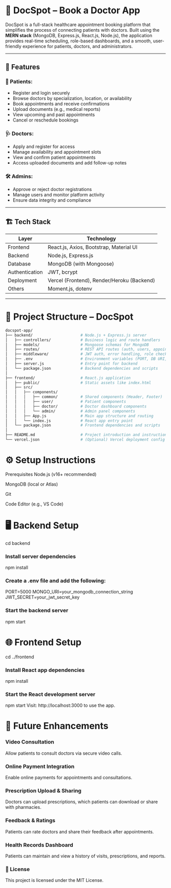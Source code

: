# 📅 DocSpot – Book a Doctor App

DocSpot is a full-stack healthcare appointment booking platform that simplifies the process of connecting patients with doctors. Built using the **MERN stack** (MongoDB, Express.js, React.js, Node.js), the application provides real-time scheduling, role-based dashboards, and a smooth, user-friendly experience for patients, doctors, and administrators.

---

## 🚀 Features

### 👤 Patients:
- Register and login securely
- Browse doctors by specialization, location, or availability
- Book appointments and receive confirmations
- Upload documents (e.g., medical reports)
- View upcoming and past appointments
- Cancel or reschedule bookings

### 🩺 Doctors:
- Apply and register for access
- Manage availability and appointment slots
- View and confirm patient appointments
- Access uploaded documents and add follow-up notes

### 🛠️ Admins:
- Approve or reject doctor registrations
- Manage users and monitor platform activity
- Ensure data integrity and compliance

---

## 🏗️ Tech Stack

| Layer        | Technology               |
|--------------|--------------------------|
| Frontend     | React.js, Axios, Bootstrap, Material UI |
| Backend      | Node.js, Express.js      |
| Database     | MongoDB (with Mongoose)  |
| Authentication | JWT, bcrypt            |
| Deployment   | Vercel (Frontend), Render/Heroku (Backend) |
| Others       | Moment.js, dotenv        |

---

# 📂 Project Structure – DocSpot
```bash
docspot-app/
├── backend/                     # Node.js + Express.js server
│   ├── controllers/             # Business logic and route handlers
│   ├── models/                  # Mongoose schemas for MongoDB
│   ├── routes/                  # REST API routes (auth, users, appointments)
│   ├── middleware/              # JWT auth, error handling, role checks
│   ├── .env                     # Environment variables (PORT, DB URI, JWT secret)
│   ├── server.js                # Entry point for backend
│   └── package.json             # Backend dependencies and scripts
│
├── frontend/                    # React.js application
│   ├── public/                  # Static assets like index.html
│   ├── src/
│   │   ├── components/
│   │   │   ├── common/          # Shared components (Header, Footer)
│   │   │   ├── user/            # Patient components
│   │   │   ├── doctor/          # Doctor dashboard components
│   │   │   └── admin/           # Admin panel components
│   │   ├── App.js               # Main app structure and routing
│   │   └── index.js             # React app entry point
│   └── package.json             # Frontend dependencies and scripts
│
├── README.md                    # Project introduction and instructions
└── vercel.json                  # (Optional) Vercel deployment config

```

# ⚙️ Setup Instructions
  Prerequisites
  Node.js (v16+ recommended)

  MongoDB (local or Atlas)

  Git

  Code Editor (e.g., VS Code)

# 🖥️ Backend Setup
cd backend

### Install server dependencies
npm install

### Create a .env file and add the following:
PORT=5000
MONGO_URI=your_mongodb_connection_string
JWT_SECRET=your_jwt_secret_key

### Start the backend server
npm start

# 🌐 Frontend Setup
cd ../frontend

### Install React app dependencies
npm install

### Start the React development server
npm start
Visit: http://localhost:3000 to use the app.

# 🔮 Future Enhancements
### Video Consultation
Allow patients to consult doctors via secure video calls.

### Online Payment Integration
Enable online payments for appointments and consultations.

### Prescription Upload & Sharing
Doctors can upload prescriptions, which patients can download or share with pharmacies.

### Feedback & Ratings
Patients can rate doctors and share their feedback after appointments.

### Health Records Dashboard
Patients can maintain and view a history of visits, prescriptions, and reports.

### 📄 License
This project is licensed under the MIT License.
